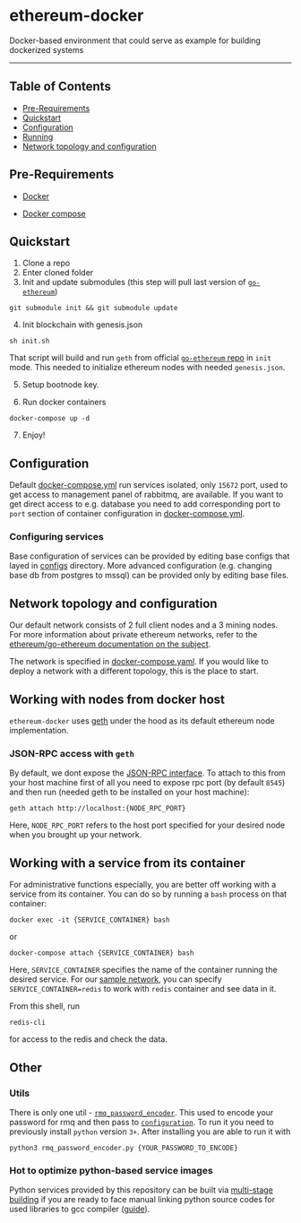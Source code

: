 # ethereum-docker

Docker-based environment that could serve as example for building dockerized systems

- - -

## Table of Contents

* [Pre-Requirements](#pre-requirements)
* [Quickstart](#quickstart)
* [Configuration](#configuration)
* [Running](#running)
* [Network topology and configuration](#network-topology-and-configuration)


## Pre-Requirements

+ [Docker](https://www.docker.com/get-docker)

+ [Docker compose](https://docs.docker.com/compose/)

## Quickstart
1. Clone a repo
1. Enter cloned folder
1. Init and update submodules (this step will pull last version of [`go-ethereum`](https://github.com/ethereum/go-ethereum))
```commandline
git submodule init && git submodule update
```
4. Init blockchain with genesis.json
```commandline
sh init.sh
```
That script will build and run `geth` from official [`go-ethereum` repo](https://github.com/ethereum/go-ethereum) in `init` mode.
This needed to initialize ethereum nodes with needed `genesis.json`.

5. Setup bootnode key. 

6. Run docker containers
```commandline
docker-compose up -d
```
7. Enjoy!

## Configuration

Default [docker-compose.yml](./docker-compose.yml) run services isolated, only `15672` port, used to get access to management panel of rabbitmq, are available. 
If you want to get direct access to e.g. database you need to add corresponding port to `port` section of container configuration in [docker-compose.yml](./docker-compose.yml).

### Configuring services

Base configuration of services can be provided by editing base configs that layed in [configs](./configs) directory.
More advanced configuration (e.g. changing base db from postgres to mssql) can be provided only by editing base files. 




## Network topology and configuration

Our default network consists of 2 full client nodes and a 3 mining nodes.
For more information about private ethereum networks, refer to the
[ethereum/go-ethereum documentation on the subject](https://github.com/ethereum/go-ethereum/wiki/Setting-up-private-network-or-local-cluster).

The network is specified in [docker-compose.yaml](./docker-compose.yaml). If you would like to deploy a network with a different topology, this is the place to start.


## Working with nodes from docker host

`ethereum-docker` uses [geth](https://github.com/ethereum/go-ethereum/wiki/geth) under the hood as its
default ethereum node implementation.


### JSON-RPC access with `geth`

By default, we dont expose the [JSON-RPC interface](https://github.com/ethereum/wiki/wiki/JSON-RPC). To
attach to this from your host machine first of all you need to expose rpc port (by default `8545`) and then run (needed geth to be installed on your host machine):

```commandline
geth attach http://localhost:{NODE_RPC_PORT}
```

Here, `NODE_RPC_PORT` refers to the host port specified for your desired node when you brought up
your network.

## Working with a service from its container

For administrative functions especially, you are better off working with a service from its container.
You can do so by running a `bash` process on that container:

```commandline
docker exec -it {SERVICE_CONTAINER} bash
```
or 
```commandline
docker-compose attach {SERVICE_CONTAINER} bash
```

Here, `SERVICE_CONTAINER` specifies the name of the container running the desired service. For our
[sample network](./docker-compose.yaml), you can specify `SERVICE_CONTAINER=redis` to work
with `redis` container and see data in it.

From this shell, run

```commandline
redis-cli
```

for access to the redis and check the data.

## Other

### Utils

There is only one util - [`rmq_password_encoder`](./utils/rmq_password_encoder.py).
This used to encode your password for rmq and then pass to [`configuration`](./configs/rmq/definitions.json).
To run it you need to previously install `python` version `3+`.
After installing you are able to run it with
```commandline
python3 rmq_password_encoder.py {YOUR_PASSWORD_TO_ENCODE}
```

### Hot to optimize python-based service images

Python services provided by this repository can be built via [multi-stage building](https://docs.docker.com/develop/develop-images/multistage-build/)
if you are ready to face manual linking python source codes for used libraries to gcc compiler ([guide](https://stackoverflow.com/questions/39913847/is-there-a-way-to-compile-a-python-application-into-static-binary)).

